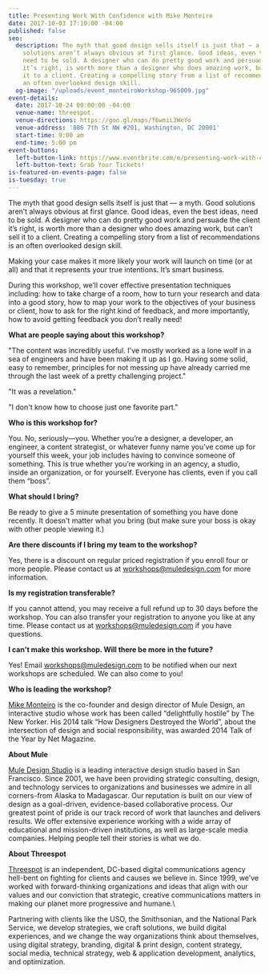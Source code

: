 ```yaml
---
title: Presenting Work With Confidence with Mike Monteiro
date: 2017-10-03 17:10:00 -04:00
published: false
seo:
  description: The myth that good design sells itself is just that — a myth. Good
    solutions aren’t always obvious at first glance. Good ideas, even the best ideas,
    need to be sold. A designer who can do pretty good work and persuade the client
    it’s right, is worth more than a designer who does amazing work, but can’t sell
    it to a client. Creating a compelling story from a list of recommendations is
    an often overlooked design skill.
  og-image: "/uploads/event_monteiroWorkshop-965009.jpg"
event-details:
  date: 2017-10-24 00:00:00 -04:00
  venue-name: threespot.
  venue-directions: https://goo.gl/maps/f6wmiL3WeYo
  venue-address: '806 7th St NW #201, Washington, DC 20001'
  start-time: 9:00 am
  end-time: 5:00 pm
event-buttons:
  left-button-link: https://www.eventbrite.com/e/presenting-work-with-confidence-with-mike-monteiro-tickets-38416236999
  left-button-text: Grab Your Tickets!
is-featured-on-events-page: false
is-tuesday: true
---
```


The myth that good design sells itself is just that — a myth. Good solutions aren’t always obvious at first glance. Good ideas, even the best ideas, need to be sold. A designer who can do pretty good work and persuade the client it’s right, is worth more than a designer who does amazing work, but can’t sell it to a client. Creating a compelling story from a list of recommendations is an often overlooked design skill.

Making your case makes it more likely your work will launch on time (or at all) and that it represents your true intentions. It’s smart business.

During this workshop, we’ll cover effective presentation techniques including: how to take charge of a room, how to turn your research and data into a good story, how to map your work to the objectives of your business or client, how to ask for the right kind of feedback, and more importantly, how to avoid getting feedback you don’t really need!

**What are people saying about this workshop?**

"The content was incredibly useful. I've mostly worked as a lone wolf in a sea of engineers and have been making it up as I go. Having some solid, easy to remember, principles for not messing up have already carried me through the last week of a pretty challenging project."

"It was a revelation."

"I don't know how to choose just one favorite part."

**Who is this workshop for?**

You. No, seriously—you. Whether you’re a designer, a developer, an engineer, a content strategist, or whatever funny name you’ve come up for yourself this week, your job includes having to convince someone of something. This is true whether you’re working in an agency, a studio, inside an organization, or for yourself. Everyone has clients, even if you call them “boss”.

**What should I bring?**

Be ready to give a 5 minute presentation of something you have done recently. It doesn't matter what you bring (but make sure your boss is okay with other people viewing it.)

**Are there discounts if I bring my team to the workshop?**

Yes, there is a discount on regular priced registration if you enroll four or more people. Please contact us at [workshops@muledesign.com](mailto:workshops@muledesign.com) for more information.

**Is my registration transferable?**

If you cannot attend, you may receive a full refund up to 30 days before the workshop. You can also transfer your registration to anyone you like at any time. Please contact us at [workshops@muledesign.com](mailto:workshops@muledesign.com) if you have questions.

**I can't make this workshop. Will there be more in the future?**

Yes! Email [workshops@muledesign.com](mailto:workshops@muledesign.com) to be notified when our next workshops are scheduled. We can also come to you!

**Who is leading the workshop?**

[Mike Monteiro](http://twitter.com/monteiro) is the co-founder and design director of Mule Design, an interactive studio whose work has been called “delightfully hostile” by The New Yorker. His 2014 talk “How Designers Destroyed the World”, about the intersection of design and social responsibility, was awarded 2014 Talk of the Year by Net Magazine.

**About Mule**

[Mule Design Studio](http://muledesign.com/) is a leading interactive design studio based in San Francisco. Since 2001, we have been providing strategic consulting, design, and technology services to organizations and businesses we admire in all corners-from Alaska to Madagascar. Our reputation is built on our view of design as a goal-driven, evidence-based collaborative process. Our greatest point of pride is our track record of work that launches and delivers results. We offer extensive experience working with a wide array of educational and mission-driven institutions, as well as large-scale media companies. Helping people tell their stories is what we do.

**About Threespot**

[Threespot](http://threespot.com/) is an independent, DC-based digital communications agency hell-bent on fighting for clients and causes we believe in. Since 1999, we’ve worked with forward-thinking organizations and ideas that align with our values and our conviction that strategic, creative communications matters in making our planet more progressive and humane.\

Partnering with clients like the USO, the Smithsonian, and the National Park Service, we develop strategies, we craft solutions, we build digital experiences, and we change the way organizations think about themselves, using digital strategy, branding, digital & print design, content strategy, social media, technical strategy, web & application development, analytics, and optimization.